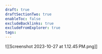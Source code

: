 ```yaml
---
draft: true
draftSectionTwo: true
enableToc: false
excludeBacklinks: true
excludeFromExplorer: true
tags:
---
```

![[Screenshot 2023-10-27 at 1.12.45 PM.png]]